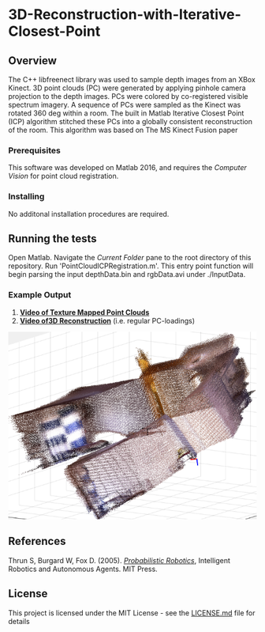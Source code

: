 # 3D-Reconstruction-with-Iterative-Closest-Point

## Overview
The C++ libfreenect library was used to sample depth images from an XBox Kinect. 3D point clouds
(PC) were generated by applying pinhole camera projection to the depth images. PCs were colored by
co-registered visible spectrum imagery. A sequence of PCs were sampled as the Kinect was rotated 360
deg within a room. The built in Matlab Iterative Closest Point (ICP) algorithm stitched these PCs into a
globally consistent reconstruction of the room. This algorithm was based on The MS Kinect Fusion paper

### Prerequisites

This software was developed on Matlab 2016, and requires the *Computer Vision* for point cloud registration.

### Installing
No additonal installation procedures are required.

## Running the tests

Open Matlab. 
Navigate the *Current Folder* pane to the root directory of this repository. 
Run 'PointCloudICPRegistration.m'.
This entry point function will begin parsing the input depthData.bin and rgbData.avi under ./InputData.

### Example Output

1. [**Video of Texture Mapped Point Clouds**](https://www.youtube.com/watch?v=lRHfnbt3Jrc&list=PL9IYlUueNFobHMxW0egfu8OtYBQvWQMW9)
2. [**Video of3D Reconstruction**](https://www.youtube.com/watch?v=298i8syG_b0&list=PL9IYlUueNFobHMxW0egfu8OtYBQvWQMW9&index=2) (i.e. regular PC-loadings)

![](./StudioReconstruction.png)


## References
Thrun S, Burgard W, Fox D. (2005). [*Probabilistic Robotics*](http://www.probabilistic-robotics.org/), Intelligent Robotics and Autonomous Agents. MIT Press.

## License

This project is licensed under the MIT License - see the [LICENSE.md](LICENSE.md) file for details


